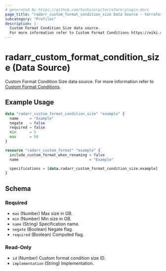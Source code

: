 ```yaml
---
# generated by https://github.com/hashicorp/terraform-plugin-docs
page_title: "radarr_custom_format_condition_size Data Source - terraform-provider-radarr"
subcategory: "Profiles"
description: |-
  Custom Format Condition Size data source.
  For more information refer to Custom Format Conditions https://wiki.servarr.com/radarr/settings#conditions.
---
```


# radarr_custom_format_condition_size (Data Source)

<!-- subcategory:Profiles -->
 Custom Format Condition Size data source.
For more information refer to [Custom Format Conditions](https://wiki.servarr.com/radarr/settings#conditions).

## Example Usage

```terraform
data "radarr_custom_format_condition_size" "example" {
  name     = "Example"
  negate   = false
  required = false
  min      = 5
  max      = 50
}

resource "radarr_custom_format" "example" {
  include_custom_format_when_renaming = false
  name                                = "Example"

  specifications = [data.radarr_custom_format_condition_size.example]
}
```

<!-- schema generated by tfplugindocs -->
## Schema

### Required

- `max` (Number) Max size in GB.
- `min` (Number) Min size in GB.
- `name` (String) Specification name.
- `negate` (Boolean) Negate flag.
- `required` (Boolean) Computed flag.

### Read-Only

- `id` (Number) Custom format condition size ID.
- `implementation` (String) Implementation.

